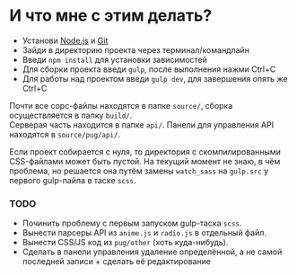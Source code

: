 # И что мне с этим делать?

* Установи [Node.js](https://nodejs.org/en/download/) и [Git](https://git-scm.com/downloads)
* Зайди в директорию проекта через терминал/командлайн
* Введи `npm install` для установки зависимостей
* Для сборки проекта введи `gulp`, после выполнения нажми Ctrl+C
* Для работы над проектом введи `gulp dev`, для завершения опять же Ctrl+C

Почти все сорс-файлы находятся в папке `source/`, сборка осуществляется в папку `build/`.  
Серверая часть находится в папке `api/`. Панели для управления API находятся в `source/pug/api/`.

Если проект собирается с нуля, то директория с скомпилированными CSS-файлами может быть пустой. На текущий момент не знаю, в чём проблема, но решается она путём замены `watch_sass` на `gulp.src` у первого gulp-пайпа в таске `scss`.

### TODO

* Починить проблему с первым запуском gulp-таска `scss`.
* Вынести парсеры API из `anime.js` и `radio.js` в отдельный файл.
* Вынести CSS/JS код из `pug/other` (хоть куда-нибудь).
* Сделать в панели управления удаление определённой, а не самой последней записи + сделать её редактирование
